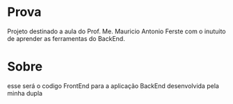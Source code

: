 # Prova

Projeto destinado a aula do Prof. Me. Mauricio Antonio Ferste com o inutuito de aprender as ferramentas do BackEnd.

# Sobre

esse será o codigo FrontEnd para a aplicação BackEnd desenvolvida pela minha dupla
